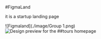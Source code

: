 #FigmaLand

it is a startup landing page

![Figmaland](./image/Group 1.png)
![Design preview for the  ##tours homepage](./image/preview.jpg)
